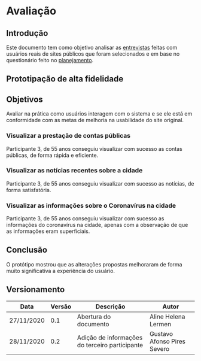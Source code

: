 # Avaliação

## Introdução

Este documento tem como objetivo analisar as [entrevistas](design_avaliacao_desenvolvimento/prototipo_alta_fidelidade/entrevistas.md) feitas com usuários reais de sites públicos que foram selecionados e em base no questionário feito no [planejamento](design_avaliacao_desenvolvimento/prototipo_alta_fidelidade/planejamento_avaliacao_prototipoAltaFidelidade.md).


## Prototipação de alta fidelidade



## Objetivos

Avaliar na prática como usuários interagem com o sistema e se ele está em conformidade com as metas de melhoria na usabilidade do site original.

### Visualizar a prestação de contas públicas

Participante 3, de 55 anos conseguiu visualizar com sucesso as contas públicas, de forma rápida e eficiente.

### Visualizar as notícias recentes sobre a cidade

Participante 3, de 55 anos conseguiu visualizar com sucesso as notícias, de forma satisfatória.

### Visualizar as informações sobre o Coronavírus na cidade

Participante 3, de 55 anos conseguiu visualizar com sucesso as informações do coronavírus na cidade, apenas com a observação de que as informações eram superficiais.

## Conclusão

O protótipo mostrou que as alterações propostas melhoraram de forma muito significativa a experiência do usuário.

## Versionamento

| Data | Versão | Descrição | Autor |
|------|------|------|------|
| 27/11/2020 | 0.1 | Abertura do documento | Aline Helena Lermen |
| 28/11/2020 | 0.2 | Adição de informações do terceiro participante | Gustavo Afonso Pires Severo |


